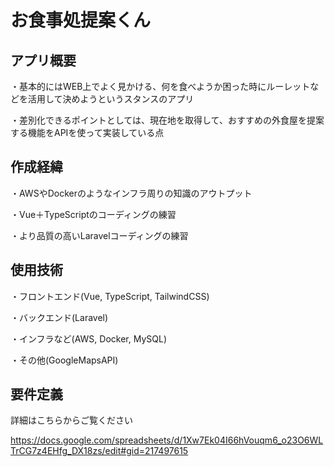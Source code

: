 # お食事処提案くん

## アプリ概要

・基本的にはWEB上でよく見かける、何を食べようか困った時にルーレットなどを活用して決めようというスタンスのアプリ

・差別化できるポイントとしては、現在地を取得して、おすすめの外食屋を提案する機能をAPIを使って実装している点

## 作成経緯

・AWSやDockerのようなインフラ周りの知識のアウトプット

・Vue＋TypeScriptのコーディングの練習

・より品質の高いLaravelコーディングの練習

## 使用技術

・フロントエンド(Vue, TypeScript, TailwindCSS)

・バックエンド(Laravel)

・インフラなど(AWS, Docker, MySQL)

・その他(GoogleMapsAPI)

## 要件定義

詳細はこちらからご覧ください

https://docs.google.com/spreadsheets/d/1Xw7Ek04I66hVouqm6_o23O6WLTrCG7z4EHfg_DX18zs/edit#gid=217497615